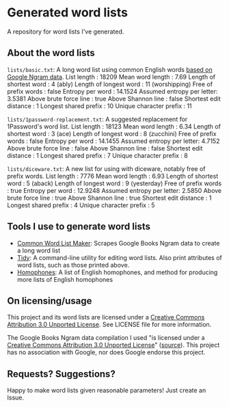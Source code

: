 # Generated word lists

A repository for word lists I've generated. 

## About the word lists

`lists/basic.txt`: A long word list using common English words [based on Google Ngram data](https://github.com/sts10/common_word_list_maker).
List length               : 18209
Mean word length          : 7.69
Length of shortest word   : 4 (ably)
Length of longest word    : 11 (worshipping)
Free of prefix words      : false
Entropy per word          : 14.1524
Assumed entropy per letter: 3.5381
Above brute force line    : true
Above Shannon line        : false
Shortest edit distance    : 1
Longest shared prefix     : 10
Unique character prefix   : 11

`lists/1password-replacement.txt`: A suggested replacement for 1Password's word list.
List length               : 18123
Mean word length          : 6.34
Length of shortest word   : 3 (ace)
Length of longest word    : 8 (zucchini)
Free of prefix words      : false
Entropy per word          : 14.1455
Assumed entropy per letter: 4.7152
Above brute force line    : false
Above Shannon line        : false
Shortest edit distance    : 1
Longest shared prefix     : 7
Unique character prefix   : 8

`lists/diceware.txt`: A new list for using with diceware, notably free of prefix words.
List length               : 7776
Mean word length          : 6.93
Length of shortest word   : 5 (aback)
Length of longest word    : 9 (yesterday)
Free of prefix words      : true
Entropy per word          : 12.9248
Assumed entropy per letter: 2.5850
Above brute force line    : true
Above Shannon line        : true
Shortest edit distance    : 1
Longest shared prefix     : 4
Unique character prefix   : 5

## Tools I use to generate word lists

- [Common Word List Maker](https://github.com/sts10/common_word_list_maker): Scrapes Google Books Ngram data to create a long word list 
- [Tidy](https://github.com/sts10/tidy): A command-line utility for editing word lists. Also print attributes of word lists, such as those printed above.
- [Homophones](https://github.com/sts10/homophones/tree/main/homophone-lists): A list of English homophones, and method for producing more lists of English homophones

## On licensing/usage

This project and its word lists are licensed under a [Creative Commons Attribution 3.0 Unported License](http://creativecommons.org/licenses/by/3.0/). See LICENSE file for more information.

The Google Books Ngram data compilation I used "is licensed under a [Creative Commons Attribution 3.0 Unported License](http://creativecommons.org/licenses/by/3.0/)" ([source](https://storage.googleapis.com/books/ngrams/books/datasetsv3.html)). This project has no association with Google, nor does Google endorse this project. 

## Requests? Suggestions? 

Happy to make word lists given reasonable parameters! Just create an Issue.
